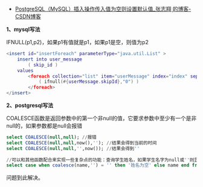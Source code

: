- [PostgreSQL（MySQL）插入操作传入值为空则设置默认值_张志翔 ̮的博客-CSDN博客](https://vegetable-chicken.blog.csdn.net/article/details/103740673)

**1、mysql写法**

IFNULL(p1,p2)，如果p1有值就是p1，如果p1是空，则值为p2

```lua
<insert id="insertForeach" parameterType="java.util.List" >
    insert into user_message
        ( skip_id )
    values
        <foreach collection="list" item="userMessage" index="index" separator=",">
            ( ifnull(#{userMessage.skipId},"0") )
        </foreach>
</insert>
```

**2、postgresql写法**

COALESCE函数是返回参数中的第一个非null的值，它要求参数中至少有一个是非null的，如果参数都是null会报错

```sql
select COALESCE(null,null); //报错
select COALESCE(null,null,now(),''); //结果会得到当前的时间
select COALESCE(null,null,'',now()); //结果会得到''
 
//可以和其他函数配合来实现一些复杂点的功能：查询学生姓名，如果学生名字为null或''则显示“姓名为空”
select case when coalesce(name,'') = '' then '姓名为空' else name end from student;
```

问题到此解决。